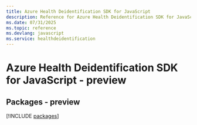 ```yaml
---
title: Azure Health Deidentification SDK for JavaScript
description: Reference for Azure Health Deidentification SDK for JavaScript
ms.date: 07/31/2025
ms.topic: reference
ms.devlang: javascript
ms.service: healthdeidentification
---
```

# Azure Health Deidentification SDK for JavaScript - preview
## Packages - preview
[!INCLUDE [packages](health-deidentification-index.md)]